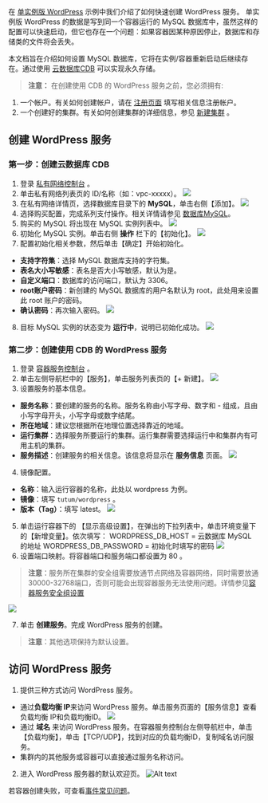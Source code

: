 在 [单实例版 WordPress](/doc/product/457/7205) 示例中我们介绍了如何快速创建 WordPress 服务。 单实例版 WordPress 的数据是写到同一个容器运行的 MySQL 数据库中，虽然这样的配置可以快速启动，但它也存在一个问题：如果容器因某种原因停止，数据库和存储类的文件将会丢失。

本文档旨在介绍如何设置 MySQL 数据库，它将在实例/容器重新启动后继续存在。通过使用 [云数据库CDB](http://tcecqpoc.fsphere.cn/product/cdb-overview) 可以实现永久存储。

>**注意：**
> 在创建使用 CDB 的 WordPress 服务之前，您必须拥有:
1. 一个帐户。有关如何创建帐户，请在 [注册页面](http://tcecqpoc.fsphere.cn/register) 填写相关信息注册帐户。
2. 一个创建好的集群。有关如何创建集群的详细信息，参见 [新建集群](http://tcecqpoc.fsphere.cn/document/product/457/9091) 。

## 创建 WordPress 服务
### 第一步：创建云数据库 CDB
1) 登录 [私有网络控制台](http://console.tce.fsphere.cn/vpc/vpc?rid=1) 。
2) 单击私有网络列表页的 ID/名称（如：vpc-xxxxx）。
![](http://imgcache.tcecqpoc.fsphere.cn/image/mc.qcloudimg.com/static/img/33830d9c88d9cb332b1ce148588cdbf5/image.png)
3) 在私有网络详情页，选择数据库目录下的 **MySQL**，单击右侧【添加】。
![](http://imgcache.tcecqpoc.fsphere.cn/image/mc.qcloudimg.com/static/img/6b93fb0bc0ea4937a77ce77564934ed5/image.png)
4) 选择购买配置，完成系列支付操作。相关详情请参见 [数据库MySQL](/doc/product/236/5147)。
5) 购买的 MySQL 将出现在 MySQL 实例列表中。
![](http://imgcache.tcecqpoc.fsphere.cn/image/mc.qcloudimg.com/static/img/d5d50b0f9406856b875ba1171e7e8a1f/image.png)
6) 初始化 MySQL 实例。单击右侧 **操作** 栏下的【初始化】。
![](http://imgcache.tcecqpoc.fsphere.cn/image/mc.qcloudimg.com/static/img/2f548123653b1b80b90bd61c74ac495f/image.png)
7) 配置初始化相关参数，然后单击【确定】开始初始化。
 - **支持字符集**：选择 MySQL 数据库支持的字符集。
 - **表名大小写敏感**：表名是否大小写敏感，默认为是。
 - **自定义端口**：数据库的访问端口，默认为 3306。
 - **root账户密码**：新创建的 MySQL 数据库的用户名默认为 root，此处用来设置此 root 账户的密码。
 - **确认密码**：再次输入密码。
 ![](http://imgcache.tcecqpoc.fsphere.cn/image/mc.qcloudimg.com/static/img/9d4b57c8c8dd4b5000521ff9049dbb81/image.png)
 
8) 目标 MySQL 实例的状态变为 **运行中**，说明已初始化成功。
![](http://imgcache.tcecqpoc.fsphere.cn/image/mc.qcloudimg.com/static/img/c285fb82e354ba127cd0cce01804a197/image.png)

### 第二步：创建使用 CDB 的 WordPress 服务
1) 登录 [容器服务控制台](http://console.tce.fsphere.cn/ccs) 。
2) 单击左侧导航栏中的【服务】，单击服务列表页的【+ 新建】。
![](http://imgcache.tcecqpoc.fsphere.cn/image/mc.qcloudimg.com/static/img/11f7f75d7b051a815da8bfe1e744a8e8/image.png)
3) 设置服务的基本信息。
 - **服务名称**：要创建的服务的名称。服务名称由小写字母、数字和 - 组成，且由小写字母开头，小写字母或数字结尾。
 - **所在地域**：建议您根据所在地理位置选择靠近的地域。
 - **运行集群**：选择服务所要运行的集群。运行集群需要选择运行中和集群内有可用主机的集群。
 - **服务描述**：创建服务的相关信息。该信息将显示在 **服务信息** 页面。
![](http://imgcache.tcecqpoc.fsphere.cn/image/mc.qcloudimg.com/static/img/9254649a08d86761bcb8287fe5a45141/image.png)

4) 镜像配置。
 - **名称**：输入运行容器的名称，此处以 wordpress 为例。
 - **镜像**：填写 `tutum/wordpress` 。
 - **版本（Tag）**：填写 latest。
![](http://imgcache.tcecqpoc.fsphere.cn/image/mc.qcloudimg.com/static/img/b5c035081625c15a1dcbdf0a3cabf6a7/image.png)

5) 单击运行容器下的 【显示高级设置】，在弹出的下拉列表中，单击环境变量下的【新增变量】。依次填写：
WORDPRESS_DB_HOST = 云数据库 MySQL 的地址
WORDPRESS_DB_PASSWORD = 初始化时填写的密码
![](http://imgcache.tcecqpoc.fsphere.cn/image/mc.qcloudimg.com/static/img/6508b3858d0bba46510a81279aad2e15/image.png)
6) 设置端口映射。将容器端口和服务端口都设置为 80 。
>**注意**：服务所在集群的安全组需要放通节点网络及容器网络，同时需要放通30000-32768端口，否则可能会出现容器服务无法使用问题。详情参见[容器服务安全组设置](http://tcecqpoc.fsphere.cn/document/product/457/9084)

![](http://imgcache.tcecqpoc.fsphere.cn/image/mc.qcloudimg.com/static/img/a86f50da339892896871ab9408514433/image.png)

7) 单击 **创建服务**。完成 WordPress 服务的创建。
>**注意**：其他选项保持为默认设置。

## 访问 WordPress 服务
1) 提供三种方式访问 WordPress 服务。
 - 通过**负载均衡 IP**来访问 WordPress 服务。单击服务页面的【服务信息】查看负载均衡 IP和负载均衡ID。 
![](http://imgcache.tcecqpoc.fsphere.cn/image/mc.qcloudimg.com/static/img/f92f30a3360c46ac0e6e76d045f4484f/image.png) 
 - 通过 **域名** 来访问 WordPress 服务。在容器服务控制台左侧导航栏中，单击【负载均衡】，单击【TCP/UDP】，找到对应的负载均衡ID，复制域名访问服务。
 - 集群内的其他服务或容器可以直接通过服务名称访问。
 
2) 进入 WordPress 服务器的默认欢迎页。
![Alt text](http://imgcache.tcecqpoc.fsphere.cn/image/mc.qcloudimg.com/static/img/c0132b35996db099c02af7f2cf747137/Image+023.png)

若容器创建失败，可查看[事件常见问题](http://tcecqpoc.fsphere.cn/document/product/457/8187)。
